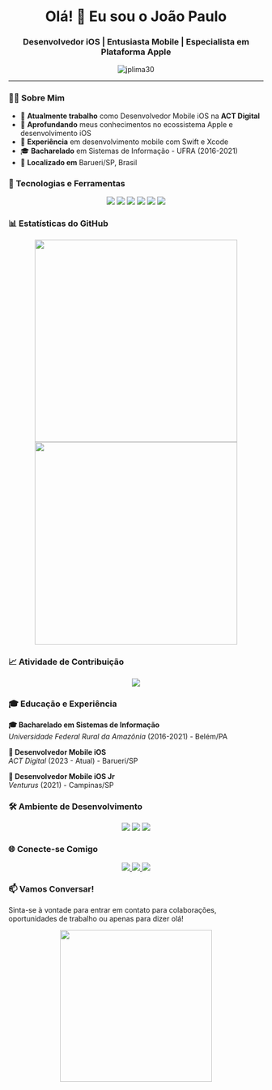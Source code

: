 <h1 align="center">Olá! 👋 Eu sou o João Paulo</h1>
<h3 align="center">Desenvolvedor iOS | Entusiasta Mobile | Especialista em Plataforma Apple</h3>

<p align="center">
  <img src="https://komarev.com/ghpvc/?username=jplima30&label=Visitas%20ao%20Perfil&color=0e75b6&style=flat" alt="jplima30" />
</p>

---

### 👨‍💻 Sobre Mim

- 🔭 **Atualmente trabalho** como Desenvolvedor Mobile iOS na **ACT Digital**
- 🌱 **Aprofundando** meus conhecimentos no ecossistema Apple e desenvolvimento iOS
- 💼 **Experiência** em desenvolvimento mobile com Swift e Xcode
- 🎓 **Bacharelado** em Sistemas de Informação - UFRA (2016-2021)
- 📍 **Localizado em** Barueri/SP, Brasil

### 🚀 Tecnologias e Ferramentas

<p align="center">
  <img src="https://img.shields.io/badge/Swift-FA7343?style=for-the-badge&logo=swift&logoColor=white" />
  <img src="https://img.shields.io/badge/Xcode-1575F9?style=for-the-badge&logo=xcode&logoColor=white" />
  <img src="https://img.shields.io/badge/iOS-000000?style=for-the-badge&logo=ios&logoColor=white" />
  <img src="https://img.shields.io/badge/GitHub-181717?style=for-the-badge&logo=github&logoColor=white" />
  <img src="https://img.shields.io/badge/Jira-0052CC?style=for-the-badge&logo=jira&logoColor=white" />
  <img src="https://img.shields.io/badge/Bitrise-421560?style=for-the-badge&logo=bitrise&logoColor=white" />
</p>

### 📊 Estatísticas do GitHub

<p align="center">
  <img src="https://github-readme-stats.vercel.app/api?username=jplima30&show_icons=true&theme=radical&count_private=true" width="400" />
  <img src="https://github-readme-stats.vercel.app/api/top-langs/?username=jplima30&layout=compact&theme=radical" width="400" />
</p>

### 📈 Atividade de Contribuição

<p align="center">
  <img src="https://github-readme-streak-stats.herokuapp.com/?user=jplima30&theme=radical" />
</p>

### 🎓 Educação e Experiência

**🎓 Bacharelado em Sistemas de Informação**  
*Universidade Federal Rural da Amazônia* (2016-2021) - Belém/PA

**💼 Desenvolvedor Mobile iOS**  
*ACT Digital* (2023 - Atual) - Barueri/SP

**💼 Desenvolvedor Mobile iOS Jr**  
*Venturus* (2021) - Campinas/SP

### 🛠️ Ambiente de Desenvolvimento

<p align="center">
  <img src="https://img.shields.io/badge/Apple-MacBook_Pro-gray?style=flat-square&logo=apple&logoColor=white" />
  <img src="https://img.shields.io/badge/Intel-Core_i5_9th-%230071C5?style=flat-square&logo=intel&logoColor=white" />
  <img src="https://img.shields.io/badge/RAM-32GB-blue?style=flat-square" />
</p>

### 🌐 Conecte-se Comigo

<p align="center">
  <a href="https://www.linkedin.com/in/jpdeveloper/">
    <img src="https://img.shields.io/badge/LinkedIn-0077B5?style=for-the-badge&logo=linkedin&logoColor=white" />
  </a>
  <a href="https://wa.me/5591989385611?text=Olá! João Paulo">
    <img src="https://img.shields.io/badge/WhatsApp-25D366?style=for-the-badge&logo=whatsapp&logoColor=white" />
  </a>
  <a href="mailto:seuemail@email.com">
    <img src="https://img.shields.io/badge/Email-D14836?style=for-the-badge&logo=gmail&logoColor=white" />
  </a>
</p>

### 📫 Vamos Conversar!

Sinta-se à vontade para entrar em contato para colaborações, oportunidades de trabalho ou apenas para dizer olá!

<p align="center">
  <img src="https://media.giphy.com/media/L1R1tvI9svkIWwpVYr/giphy.gif" width="300" />
</p>
